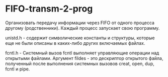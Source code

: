 # FIFO-transm-2-prog
Организовать передачу информации через FIFO от одного процесса другому (родственники). Каждый процесс запускает свою программу.

unistd.h - содержит символические константы и структуры, которые еще не были описаны в каких-либо других включаемых файлах.

fcntl.h - Системный вызов fcntl выполняет управляющие операции над открытыми файлами. Аргумент fildes - это дескриптор открытого файла, полученный после выполнения системных вызовов creat, open, dup, fcntl и pipe.
